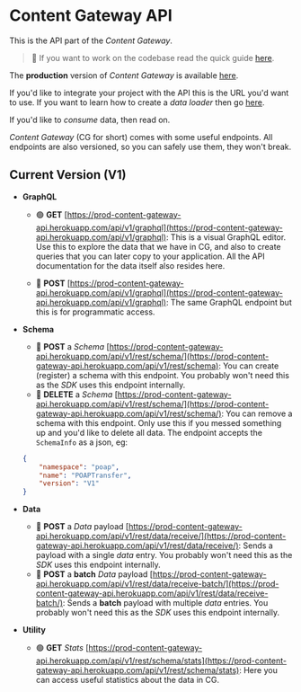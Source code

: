 # Content Gateway API

This is the API part of the _Content Gateway_.

> 📗 If you want to work on the codebase read the quick guide [here](../../README.md).

The **production** version of _Content Gateway_ is available [here](https://prod-content-gateway-api.herokuapp.com/).

If you'd like to integrate your project with the API this is the URL you'd want to use. If you want to learn how to create a _data loader_ then go [here](../content-gateway-loader/README.md).

If you'd like to _consume_ data, then read on.

_Content Gateway_ (CG for short) comes with some useful endpoints. All endpoints are also versioned, so you can safely use them, they won't break.

## Current Version (V1)

-   **GraphQL**

    -   🟢 **GET** [https://prod-content-gateway-api.herokuapp.com/api/v1/graphql](https://prod-content-gateway-api.herokuapp.com/api/v1/graphql): This is a visual GraphQL editor. Use this to explore the data that we have in CG, and also to create queries that you can later copy to your application. All the API documentation for the data itself also resides here.

    -   🔵 **POST** [https://prod-content-gateway-api.herokuapp.com/api/v1/graphql](https://prod-content-gateway-api.herokuapp.com/api/v1/graphql): The same GraphQL endpoint but this is for programmatic access.

-   **Schema**
    -   🔵 **POST** a _Schema_ [https://prod-content-gateway-api.herokuapp.com/api/v1/rest/schema/](https://prod-content-gateway-api.herokuapp.com/api/v1/rest/schema): You can create (register) a schema with this endpoint. You probably won't need this as the _SDK_ uses this endpoint internally.
    -   🔴 **DELETE** a _Schema_ [https://prod-content-gateway-api.herokuapp.com/api/v1/rest/schema/](https://prod-content-gateway-api.herokuapp.com/api/v1/rest/schema/): You can remove a schema with this endpoint. Only use this if you messed something up and you'd like to delete all data. The endpoint accepts the `SchemaInfo` as a json, eg:
    ```json
    {
        "namespace": "poap",
        "name": "POAPTransfer",
        "version": "V1"
    }
    ```
-   **Data**
    -   🔵 **POST** a _Data_ payload [https://prod-content-gateway-api.herokuapp.com/api/v1/rest/data/receive/](https://prod-content-gateway-api.herokuapp.com/api/v1/rest/data/receive/): Sends a payload with a single _data_ entry. You probably won't need this as the _SDK_ uses this endpoint internally.
    -   🔵 **POST** a __batch__ _Data_ payload [https://prod-content-gateway-api.herokuapp.com/api/v1/rest/data/receive-batch/](https://prod-content-gateway-api.herokuapp.com/api/v1/rest/data/receive-batch/): Sends a __batch__ payload with multiple _data_ entries. You probably won't need this as the _SDK_ uses this endpoint internally. 
-   **Utility**
    -   🟢 **GET** _Stats_ [https://prod-content-gateway-api.herokuapp.com/api/v1/rest/schema/stats](https://prod-content-gateway-api.herokuapp.com/api/v1/rest/schema/stats): Here you can access useful statistics about the data in CG.
